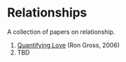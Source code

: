 Relationships
=============

A collection of papers on relationship.

1. [Quantifying Love](https://github.com/ripper234/Relationships/blob/master/QuantifyingLove.latex) (Ron Gross, 2006)
2. TBD

